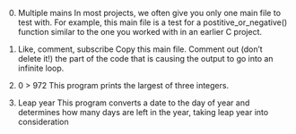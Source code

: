 0. Multiple mains
In most projects, we often give you only one main file to test with. For example, this main file is a test for a postitive_or_negative() function similar to the one you worked with in an earlier C project.

1. Like, comment, subscribe
Copy this main file. Comment out (don’t delete it!) the part of the code that is causing the output to go into an infinite loop.

2. 0 > 972
This program prints the largest of three integers.

3. Leap year
This program converts a date to the day of year and determines how many days are left in the year, taking leap year into consideration
